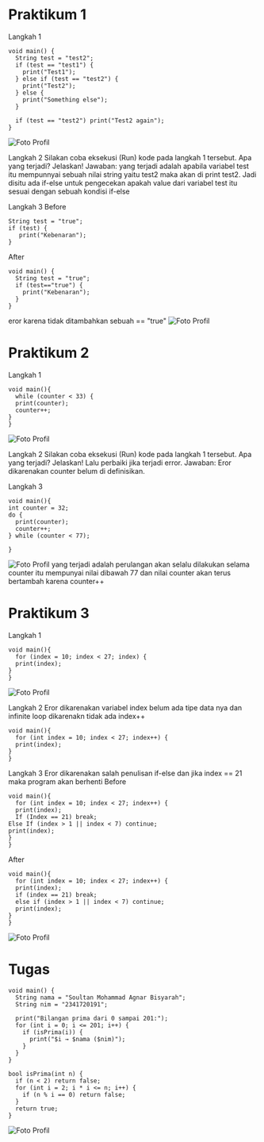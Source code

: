 # Praktikum 1
Langkah 1

```
void main() {
  String test = "test2";
  if (test == "test1") {
    print("Test1");
  } else if (test == "test2") {
    print("Test2");
  } else {
    print("Something else");
  }

  if (test == "test2") print("Test2 again");
}
```
![Foto Profil](img/Praktikum1/langkah%201.png)

Langkah 2
Silakan coba eksekusi (Run) kode pada langkah 1 tersebut. Apa yang terjadi? Jelaskan!
Jawaban: yang terjadi adalah apabila variabel test itu mempunnyai sebuah nilai string yaitu test2 maka akan di print test2. Jadi disitu ada if-else untuk pengecekan apakah value dari variabel test itu sesuai dengan sebuah kondisi if-else

Langkah 3
Before
```
String test = "true";
if (test) {
   print("Kebenaran");
}
```

After
```
void main() {
  String test = "true";
  if (test=="true") {
    print("Kebenaran");
  }
}
```
eror karena tidak ditambahkan sebuah == "true"
![Foto Profil](img/Praktikum1/langkah%203.png)


# Praktikum 2
Langkah 1
```
void main(){
  while (counter < 33) {
  print(counter);
  counter++;
} 
}
```
![Foto Profil](img/Praktikum2/langkah%201.png)

Langkah 2
Silakan coba eksekusi (Run) kode pada langkah 1 tersebut. Apa yang terjadi? Jelaskan! Lalu perbaiki jika terjadi error.
Jawaban: Eror dikarenakan counter belum di definisikan.

Langkah 3
```
void main(){
int counter = 32;
do {
  print(counter);
  counter++;
} while (counter < 77);

}
```
![Foto Profil](img/Praktikum2/langkah%203.png)
yang terjadi adalah perulangan akan selalu dilakukan selama counter itu mempunyai nilai dibawah 77 dan nilai counter akan terus bertambah karena counter++

# Praktikum 3
Langkah 1
```
void main(){
  for (index = 10; index < 27; index) {
  print(index);
}
}
```
![Foto Profil](img/Praktikum3/langkah%201.png)

Langkah 2
Eror dikarenakan variabel index belum ada tipe data nya dan infinite loop dikarenakn tidak ada index++
```
void main(){
  for (int index = 10; index < 27; index++) {
  print(index);
}
}
```
Langkah 3
Eror dikarenakan salah penulisan if-else dan jika index == 21 maka program akan berhenti
Before
```
void main(){
  for (int index = 10; index < 27; index++) {
  print(index);
  If (Index == 21) break;
Else If (index > 1 || index < 7) continue;
print(index);
}
}
```
After
```
void main(){
  for (int index = 10; index < 27; index++) {
  print(index);
  if (index == 21) break;
  else if (index > 1 || index < 7) continue;
  print(index);
}
}
```
![Foto Profil](img/Praktikum3/langkah%203.png)

# Tugas
```
void main() {
  String nama = "Soultan Mohammad Agnar Bisyarah";
  String nim = "2341720191";         

  print("Bilangan prima dari 0 sampai 201:");
  for (int i = 0; i <= 201; i++) {
    if (isPrima(i)) {
      print("$i → $nama ($nim)");
    }
  }
}

bool isPrima(int n) {
  if (n < 2) return false;
  for (int i = 2; i * i <= n; i++) {
    if (n % i == 0) return false;
  }
  return true;
}
```
![Foto Profil](img/Tugas/tugas%202.png)